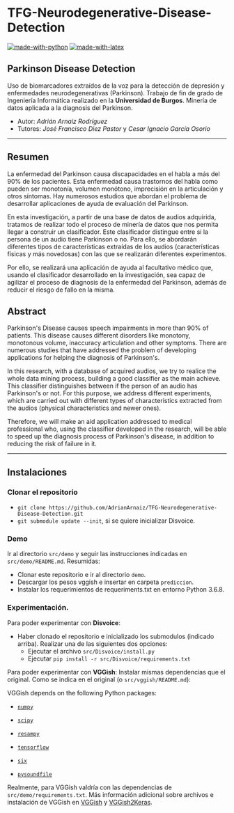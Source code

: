 ﻿# TFG-Neurodegenerative-Disease-Detection
[![made-with-python](https://img.shields.io/badge/Made%20with-Python-1f425f.svg)](https://www.python.org/)
[![made-with-latex](https://img.shields.io/badge/Made%20with-LaTeX-1f425f.svg)](https://www.latex-project.org/)
## Parkinson Disease Detection
Uso de biomarcadores extraídos de la voz para la detección de depresión y enfermedades neurodegenerativas (Parkinson).
Trabajo de fin de grado de Ingeniería Informática realizado en la **Universidad de Burgos**. Minería de datos aplicada a la diagnosis del Parkinson.

* Autor: *Adrián Arnaiz Rodríguez*
* Tutores: *José Francisco Diez Pastor* y *Cesar Ignacio García Osorio*

---

## Resumen
La enfermedad del Parkinson causa discapacidades en el habla a más del 90\% de los pacientes. Esta enfermedad causa trastornos del habla como pueden ser monotonía, volumen monótono, imprecisión en la articulación y otros síntomas. Hay numerosos estudios que abordan el problema de desarrollar aplicaciones de ayuda de evaluación del Parkinson.

En esta investigación, a partir de una base de datos de audios adquirida, tratamos de realizar todo el proceso de minería de datos que nos permita llegar a construir un clasificador. Este clasificador distingue entre si la persona de un audio tiene Parkinson o no. Para ello, se abordarán diferentes tipos de características extraídas de los audios (características físicas y más novedosas) con las que se realizarán diferentes experimentos.

Por ello, se realizará una aplicación de ayuda al facultativo médico que, usando el clasificador desarrollado en la investigación, sea capaz de agilizar el proceso de diagnosis de la enfermedad del Parkinson, además de reducir el riesgo de fallo en la misma.

## Abstract
Parkinson's Disease causes speech impairments in more than 90\% of patients. This disease causes different disorders like monotony, monotonous volume, inaccuracy articulation and other symptoms. There are numerous studies that have addressed the problem of developing applications for helping the diagnosis of Parkinson's.

In this research, with a database of acquired audios, we try to realice the whole data mining process, building a good classifier as the main achieve. This classifier distinguishes between if the person of an audio has Parkinson's or not. For this purpose, we address different experiments, which are carried out with different types of characteristics extracted from the audios (physical characteristics and newer ones).

Therefore, we will make an aid application addressed to medical professional who, using the classifier developed in the research, will be able to speed up the diagnosis process of Parkinson's disease, in addition to reducing the risk of failure in it.

---

## Instalaciones
### Clonar el repositorio
* `git clone https://github.com/AdrianArnaiz/TFG-Neurodegenerative-Disease-Detection.git`
* `git submodule update --init`, si se quiere inicializar Disvoice.

### Demo
Ir al directorio `src/demo` y seguir las instrucciones indicadas en `src/demo/README.md`. Resumidas:
* Clonar este repositorio e ir al directorio `demo`.
* Descargar los pesos vggish e insertar en carpeta `prediccion`.
* Instalar los requerimientos de requeriments.txt en entorno Python 3.6.8.

### Experimentación.
Para poder experimentar con **Disvoice**:
* Haber clonado el repositorio e inicializado los submodulos (indicado arriba). Realizar una de las siguientes dos opciones:
  * Ejecutar el archivo `src/Disvoice/install.py`
  * Ejecutar `pip install -r src/Disvoice/requirements.txt`

Para poder experimentar con **VGGish**:
Instalar mismas dependencias que el original. Como se indica en el original (o `src/vggish/README.md`):

VGGish depends on the following Python packages:


* [`numpy`](http://www.numpy.org/)

* [`scipy`](http://www.scipy.org/)

* [`resampy`](http://resampy.readthedocs.io/en/latest/)

* [`tensorflow`](http://www.tensorflow.org/)

* [`six`](https://pythonhosted.org/six/)

* [`pysoundfile`](https://pysoundfile.readthedocs.io/)


Realmente, para VGGish valdría con las dependencias de `src/demo/requirements.txt`. Más información adicional sobre archivos e instalación de VGGish en [VGGish](https://github.com/tensorflow/models/tree/master/research/audioset/vggish) y [VGGish2Keras](https://github.com/antoinemrcr/vggish2Keras).


